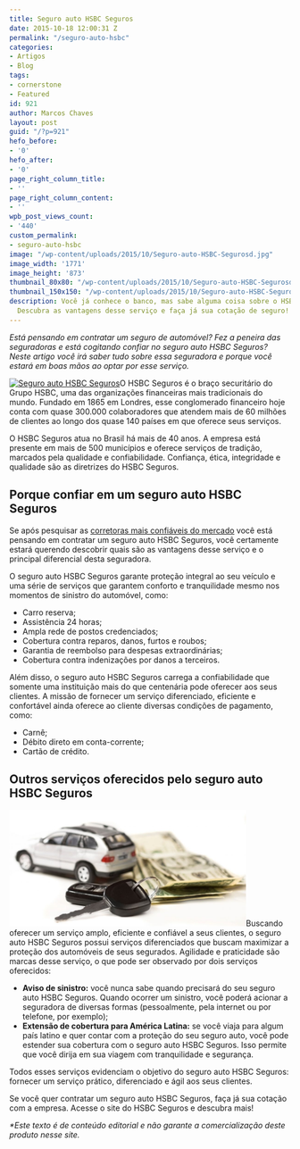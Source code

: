 ```yaml
---
title: Seguro auto HSBC Seguros
date: 2015-10-18 12:00:31 Z
permalink: "/seguro-auto-hsbc"
categories:
- Artigos
- Blog
tags:
- cornerstone
- Featured
id: 921
author: Marcos Chaves
layout: post
guid: "/?p=921"
hefo_before:
- '0'
hefo_after:
- '0'
page_right_column_title:
- ''
page_right_column_content:
- ''
wpb_post_views_count:
- '440'
custom_permalink:
- seguro-auto-hsbc
image: "/wp-content/uploads/2015/10/Seguro-auto-HSBC-Segurosd.jpg"
image_width: '1771'
image_height: '873'
thumbnail_80x80: "/wp-content/uploads/2015/10/Seguro-auto-HSBC-Segurosd-80x80.jpg"
thumbnail_150x150: "/wp-content/uploads/2015/10/Seguro-auto-HSBC-Segurosd-150x150.jpg"
description: Você já conhece o banco, mas sabe alguma coisa sobre o HSBC Seguros?
  Descubra as vantagens desse serviço e faça já sua cotação de seguro!
---
```


_Está pensando em contratar um seguro de automóvel? Fez a peneira das seguradoras e está cogitando confiar no seguro auto HSBC Seguros? Neste artigo você irá saber tudo sobre essa seguradora e porque você estará em boas mãos ao optar por esse serviço._

[<img class="alignleft wp-image-3112 size-full" title="Seguro auto HSBC Seguros" src="/wp-content/uploads/2015/10/Seguro-auto-HSBC-Seguros.jpg" alt="Seguro auto HSBC Seguros" width="313" height="161" srcset="/wp-content/uploads/2015/10/Seguro-auto-HSBC-Seguros.jpg 313w, /wp-content/uploads/2015/10/Seguro-auto-HSBC-Seguros-250x129.jpg 250w, /wp-content/uploads/2015/10/Seguro-auto-HSBC-Seguros-120x62.jpg 120w" sizes="(max-width: 313px) 100vw, 313px" />](/wp-content/uploads/2015/10/Seguro-auto-HSBC-Seguros.jpg)O HSBC Seguros é o braço securitário do Grupo HSBC, uma das organizações financeiras mais tradicionais do mundo. Fundado em 1865 em Londres, esse conglomerado financeiro hoje conta com quase 300.000 colaboradores que atendem mais de 60 milhões de clientes ao longo dos quase 140 países em que oferece seus serviços.

O HSBC Seguros atua no Brasil há mais de 40 anos. A empresa está presente em mais de 500 municípios e oferece serviços de tradição, marcados pela qualidade e confiabilidade. Confiança, ética, integridade e qualidade são as diretrizes do HSBC Seguros.

## Porque confiar em um seguro auto HSBC Seguros

Se após pesquisar as [corretoras mais confiáveis do mercado](/10-empresas-de-seguro-auto-mais-confiaveis-2014) você está pensando em contratar um seguro auto HSBC Seguros, você certamente estará querendo descobrir quais são as vantagens desse serviço e o principal diferencial desta seguradora.

O seguro auto HSBC Seguros garante proteção integral ao seu veículo e uma série de serviços que garantem conforto e tranquilidade mesmo nos momentos de sinistro do automóvel, como:

  * Carro reserva;
  * Assistência 24 horas;
  * Ampla rede de postos credenciados;
  * Cobertura contra reparos, danos, furtos e roubos;
  * Garantia de reembolso para despesas extraordinárias;
  * Cobertura contra indenizações por danos a terceiros.

Além disso, o seguro auto HSBC Seguros carrega a confiabilidade que somente uma instituição mais do que centenária pode oferecer aos seus clientes. A missão de fornecer um serviço diferenciado, eficiente e confortável ainda oferece ao cliente diversas condições de pagamento, como:

  * Carnê;
  * Débito direto em conta-corrente;
  * Cartão de crédito.

## Outros serviços oferecidos pelo seguro auto HSBC Seguros

[<img class="alignleft wp-image-3114" title="Seguro auto HSBC Seguros" src="/wp-content/uploads/2015/10/Seguro-auto-HSBC-Segurosd-1024x505.jpg" alt="Seguro auto HSBC Segurosd" width="424" height="209" />](/wp-content/uploads/2015/10/Seguro-auto-HSBC-Segurosd.jpg)Buscando oferecer um serviço amplo, eficiente e confiável a seus clientes, o seguro auto HSBC Seguros possui serviços diferenciados que buscam maximizar a proteção dos automóveis de seus segurados. Agilidade e praticidade são marcas desse serviço, o que pode ser observado por dois serviços oferecidos:

  * **Aviso de sinistro:** você nunca sabe quando precisará do seu seguro auto HSBC Seguros. Quando ocorrer um sinistro, você poderá acionar a seguradora de diversas formas (pessoalmente, pela internet ou por telefone, por exemplo);
  * **Extensão de cobertura para América Latina:** se você viaja para algum país latino e quer contar com a proteção do seu seguro auto, você pode estender sua cobertura com o seguro auto HSBC Seguros. Isso permite que você dirija em sua viagem com tranquilidade e segurança.

Todos esses serviços evidenciam o objetivo do seguro auto HSBC Seguros: fornecer um serviço prático, diferenciado e ágil aos seus clientes.

Se você quer contratar um seguro auto HSBC Seguros, faça já sua cotação com a empresa. Acesse o site do HSBC Seguros e descubra mais!

_*Este texto é de conteúdo editorial e não garante a comercialização deste produto nesse site._
